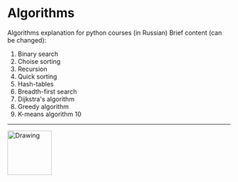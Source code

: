 # Algorithms
Algorithms explanation for python courses (in Russian)
Brief content (can be changed):
1. Binary search
2. Choise sorting
3. Recursion
4. Quick sorting
5. Hash-tables
6. Breadth-first search
7. Dijkstra's algorithm
8. Greedy algorithm
9. K-means algorithm
10
********************

<img src="https://netseedblog.com/wp-content/uploads/2019/03/Big-O-Notation.png" alt="Drawing" style="width: 100px;"/>

